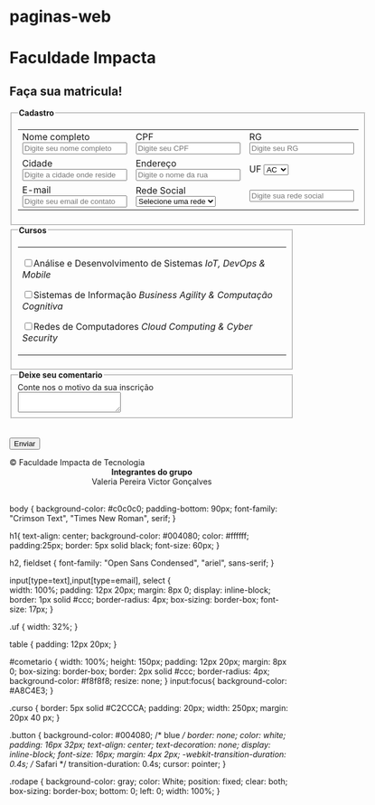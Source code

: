 # paginas-web
<!DOCTYPE html>
<html>
	<head>
		<meta charset="utf-8">
		<title>Cadastro de aluno</title>
		<link rel="icon" href="impacta.png">
		<link rel="stylesheet" href="style.css">
	</head>
	<body>
		<h1>Faculdade Impacta</h1>
		<h2>Faça sua matricula!</h2>
		<form>
		<fieldset><legend><b>Cadastro</b></legend>
		<table>	
			<tr>
				<td>
					<label for="Nome" id="nome">Nome completo</label>
					<input type="text" name="nome" maxlength="20"  placeholder="Digite seu nome completo">
				</td>
				<td>
					<label for="cpf" id="cpf">CPF</label>
					<input type="text" name="cpf" maxlength="14" placeholder="Digite seu CPF">
				</td>
				<td>
					<label for="rg" id="rg">RG</label>
					<input type="text" name="cpf" maxlength="12" placeholder="Digite seu RG">
				</td>
			</tr>
			<tr>
				<td>
					<label for="cidade">Cidade</label>
					<input type="text" name="cidade" placeholder="Digite a cidade onde reside">
				</td>
				<td>
					<label for="endereço">Endereço</label>
					<input type="text" name="endereço" maxlength="30" placeholder="Digite o nome da rua">
				</td>
				<td>
					<label for="uf">UF</label>
					<select class="uf">
						<option>AC</option>
						<option>AL</option>
						<option>AM</option>
						<option>AP</option>
						<option>BA</option>
						<option>CE</option>
						<option>DF</option>
						<option>ES</option>
						<option>GO</option>
						<option>MA</option>
						<option>MG</option>
						<option>MS</option>
						<option>MT</option>
						<option>PA</option>
						<option>PB</option>
						<option>PE</option>
						<option>PI</option>
						<option>PR</option>
						<option>RJ</option>
						<option>RN</option>
						<option>RO</option>
						<option>RR</option>
						<option>RS</option>
						<option>SC</option>
						<option>SE</option>
						<option>SP</option>
						<option>TO</option>
					</select>
				</td>
			</tr>
			<tr>
				<td>
					<label for="e-mail">E-mail</label>
					<input type="email" name="emailaddress" placeholder="Digite seu email de contato">
				</td>
				<td>
					<label for="rede social">Rede Social</label>
					<select>
						<option>Selecione uma rede</option>
						<option>Facebook</option>
						<option>WhatsApp</option>
						<option>Twitter</option>
						<option>Outros</option>
					</select>
				</td>
				<td>
					<input type="text" name="redesocial" placeholder="Digite sua rede social">
				</td>
			</tr>
		</table>
		</fieldset>
		<fieldset><legend><b>Cursos</b></legend>
		<table>
			<tr>
				<td>
<p><input name="curso1" type="checkbox" id="ads">Análise e Desenvolvimento de Sistemas <em>IoT, DevOps & Mobile</em></p>
<p><input name="curso2" type="checkbox" id="si">Sistemas de Informação <em>Business Agility & Computação Cognitiva</em></p>
<p><input name="curso3" type="checkbox" id="redes">Redes de Computadores <em>Cloud Computing & Cyber Security</em></p>
				</td>
			</tr>
		</table>
		</fieldset>
		<fieldset><legend><b>Deixe seu comentario</b></legend>
			<label for="comentario">Conte nos o motivo da sua inscrição</label>
			<br/>
			<textarea id="cometario" maxlength="100" >
			</textarea>
		</fieldset>
		<br/>
		<br/>
		<label for="botão"></label>
		<input type="button" class="button" value="Enviar">
		</form>
	</body>
	<footer class="rodape">
		&copy; Faculdade Impacta de Tecnologia
		<center><b>Integrantes do grupo</b></center>
		<center>Valeria Pereira Victor Gonçalves</center><br/><p></p>
		</footer>
</html>

body {
	background-color: #c0c0c0;
	padding-bottom: 90px;
	font-family: "Crimson Text", "Times New Roman", serif;
}

h1{
	text-align: center;
	background-color: #004080;
	color: #ffffff;
	padding:25px;
	border: 5px solid black;
	font-size: 60px;
}

h2, fieldset {
	font-family: "Open Sans Condensed", "ariel", sans-serif;
}

input[type=text],input[type=email], select  {	
	width: 100%;
    padding: 12px 20px;
    margin: 8px 0;
    display: inline-block;
    border: 1px solid #ccc;
    border-radius: 4px;
    box-sizing: border-box;
    font-size: 17px;
}

.uf {
	width: 32%;
}

table {
	padding: 12px 20px;
}

#cometario {
	width: 100%;
    height: 150px;
    padding: 12px 20px;
    margin: 8px 0;
    box-sizing: border-box;
    border: 2px solid #ccc;
    border-radius: 4px;
    background-color: #f8f8f8;
    resize: none;
}
input:focus{
	background-color: #A8C4E3;
}

.curso {
	border: 5px solid #C2CCCA;
	padding: 20px;
	width: 250px;
	margin: 20px 40 px;
}

.button {
    background-color: #004080; /* blue */
    border: none;
    color: white;
    padding: 16px 32px;
    text-align: center;
    text-decoration: none;
    display: inline-block;
    font-size: 16px;
    margin: 4px 2px;
    -webkit-transition-duration: 0.4s; /* Safari */
    transition-duration: 0.4s;
    cursor: pointer;
}

.rodape {
	background-color: gray;
	color: White;
	position: fixed;
	clear: both;
	box-sizing: border-box;
	bottom: 0;
	left: 0;
	width: 100%;
}
